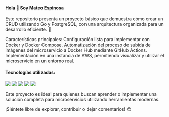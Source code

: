 #### Hola 👋 Soy Mateo Espinosa
Este repositorio presenta un proyecto básico que demuestra cómo crear un CRUD utilizando Go y PostgreSQL, con una arquitectura organizada para un desarrollo eficiente. 🚀

Características principales:
Configuración lista para implementar con Docker y Docker Compose.
Automatización del proceso de subida de imágenes del microservicio a Docker Hub mediante GitHub Actions.
Implementación en una instancia de AWS, permitiendo visualizar y utilizar el microservicio en un entorno real.
#### Tecnologías utilizadas:
<span> 
  <img src="https://img.shields.io/badge/go-%2300ADD8.svg?style=for-the-badge&logo=go&logoColor=white"> 
  <img src="https://img.shields.io/badge/postgresql-%23336791.svg?style=for-the-badge&logo=postgresql&logoColor=white"> 
  <img src="https://img.shields.io/badge/docker-%230db7ed.svg?style=for-the-badge&logo=docker&logoColor=white"> 
  <img src="https://img.shields.io/badge/github-%23121011.svg?style=for-the-badge&logo=github&logoColor=white"> 
  <img src="https://img.shields.io/badge/AWS-%23FF9900.svg?style=for-the-badge&logo=amazon-aws&logoColor=white"> 
</span>



Este proyecto es ideal para quienes buscan aprender o implementar una solución completa para microservicios utilizando herramientas modernas.

¡Siéntete libre de explorar, contribuir o dejar comentarios! 😊
